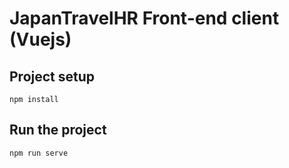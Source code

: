 # JapanTravelHR Front-end client (Vuejs)

## Project setup

```
npm install
```

## Run the project

```
npm run serve
```
